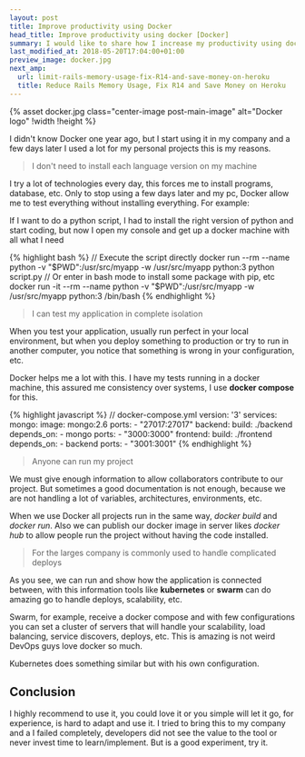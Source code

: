 ```yaml
---
layout: post
title: Improve productivity using Docker
head_title: Improve productivity using docker [Docker]
summary: I would like to share how I increase my productivity using docker to do common tasks.
last_modified_at: 2018-05-20T17:04:00+01:00
preview_image: docker.jpg
next_amp:
  url: limit-rails-memory-usage-fix-R14-and-save-money-on-heroku
  title: Reduce Rails Memory Usage, Fix R14 and Save Money on Heroku
---
```



{% asset docker.jpg class="center-image post-main-image" alt="Docker logo" !width !height %}

I didn't know Docker one year ago, but I start using it in my company and a few days later I used a lot for my personal projects this is my reasons.

> I don't need to install each language version on my machine

I try a lot of technologies every day, this forces me to install programs, database, etc. Only to stop using a few days later and my pc, Docker allow me to test everything without installing everything. For example:

If I want to do a python script, I had to install the right version of python and start coding, but now I open my console and get up a docker machine with all what I need

{% highlight bash %}
// Execute the script directly
docker run --rm --name python -v "$PWD":/usr/src/myapp -w /usr/src/myapp python:3 python script.py
// Or enter in bash mode to install some package with pip, etc
docker run -it --rm --name python -v "$PWD":/usr/src/myapp -w /usr/src/myapp python:3 /bin/bash
{% endhighlight %}
 
> I can test my application in complete isolation

When you test your application, usually run perfect in your local environment, but when you deploy something to production or try to run in another computer, you notice that something is wrong in your configuration, etc. 

Docker helps me a lot with this. I have my tests running in a docker machine, this assured me consistency over systems, I use **docker compose** for this.

{% highlight javascript %}
// docker-compose.yml
version: '3'
services:
  mongo:
    image: mongo:2.6
    ports:
      - "27017:27017"
  backend:
    build: ./backend
    depends_on:
      - mongo
    ports:
      - "3000:3000"
  frontend:
    build: ./frontend
    depends_on:
      - backend
    ports:
      - "3001:3001" 
{% endhighlight %}

> Anyone can run my project

We must give enough information to allow collaborators contribute to our project. But sometimes a good documentation is not enough, because we are not handling a lot of variables, architectures, environments, etc.
 
 When we use Docker all projects run in the same way, *docker build* and *docker run*. Also we can publish our docker image in server likes *docker hub* to allow people run the project without having the code installed.

> For the larges company is commonly used to handle complicated deploys

As you see, we can run and show how the application is connected between, with this information tools like **kubernetes** or **swarm** can do amazing go to handle deploys, scalability, etc.

Swarm, for example, receive a docker compose and with few configurations you can set a cluster of servers that will handle your scalability, load balancing, service discovers, deploys, etc. This is amazing is not weird DevOps guys love docker so much. 

Kubernetes does something similar but with his own configuration.

## Conclusion

I highly recommend to use it, you could love it or you simple will let it go, for experience, is hard to adapt and use it. I tried to bring this to my company and a I failed completely, developers did not see the value to the tool or never invest time to learn/implement. But is a good experiment, try it. 

